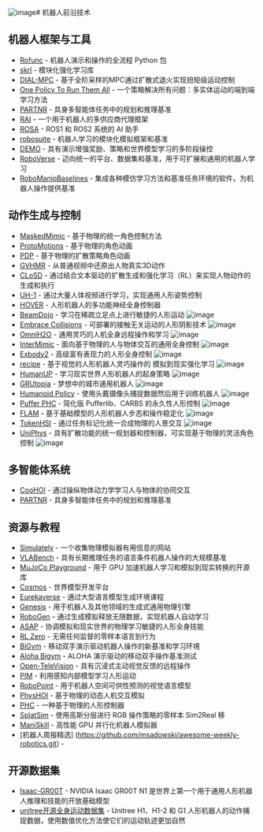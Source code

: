 ![image](https://github.com/user-attachments/assets/2ccc2b65-a756-4b77-9a50-1ad231fe9f21)# 机器人前沿技术

## 机器人框架与工具

- [Rofunc](https://github.com/Skylark0924/Rofunc) - 机器人演示和操作的全流程 Python 包
- [skrl](https://github.com/Toni-SM/skrl) - 模块化强化学习库
- [DIAL-MPC](https://lecar-lab.github.io/dial-mpc/) - 基于全阶采样的MPC通过扩散式退火实现扭矩级运动控制
- [One Policy To Run Them All](https://github.com/nico-bohlinger/one_policy_to_run_them_all.git) - 一个策略解决所有问题：多实体运动的端到端学习方法
- [PARTNR](https://github.com/facebookresearch/partnr-planner) - 具身多智能体任务中的规划和推理基准
- [RAI](https://github.com/RobotecAI/rai?tab=readme-ov-file#simulation-demos) - 一个用于机器人的多供应商代理框架
- [ROSA](https://github.com/nasa-jpl/rosa) - ROS1 和 ROS2 系统的 AI 助手
- [robosuite](https://github.com/ARISE-Initiative/robosuite) - 机器人学习的模块化模拟框架和基准
- [DEMO](https://adrialopezescoriza.github.io/demo3/) - 具有演示增强奖励、策略和世界模型学习的多阶段操控
- [RoboVerse](https://github.com/RoboVerseOrg/RoboVerse.git) - 迈向统一的平台、数据集和基准，用于可扩展和通用的机器人学习
- [RoboManipBaselines](https://github.com/isri-aist/RoboManipBaselines.git) - 集成各种模仿学习方法和基准任务环境的软件，为机器人操作提供基准

## 动作生成与控制

- [MaskedMimic](https://research.nvidia.com/labs/par/maskedmimic/) - 基于物理的统一角色控制方法
- [ProtoMotions](https://github.com/NVlabs/ProtoMotions/tree/main) - 基于物理的角色动画
- [PDP](https://stanford-tml.github.io/PDP.github.io/) - 基于物理的扩散策略角色动画
- [GVHMR](https://github.com/zju3dv/GVHMR) - 从普通视频中还原出人物真实3D动作
- [CLoSD](https://github.com/GuyTevet/CLoSD?tab=readme-ov-file) - 通过结合文本驱动的扩散生成和强化学习（RL）来实现人物动作的生成和执行
- [UH-1](https://usc-gvl.github.io/UH-1/) - 通过大量人体视频进行学习，实现通用人形姿势控制
- [HOVER](https://hover-versatile-humanoid.github.io/) - 人形机器人的多功能神经全身控制器
- [BeamDojo](https://why618188.github.io/beamdojo/) - 学习在稀疏立足点上进行敏捷的人形运动
  ![image](https://github.com/user-attachments/assets/d51fc05b-bed4-4991-b582-087d0650a149)
- [Embrace Collisions](https://project-instinct.github.io/) - 可部署的接触无关运动的人形阴影技术
  ![image](https://github.com/user-attachments/assets/6588a8d0-c6f2-4f45-9a89-e0c31f14a2c4)
- [OmniH2O](https://omni.human2humanoid.com/?login=from_csdn) - 通用灵巧的人机全身远程操作和学习
  ![image](https://github.com/user-attachments/assets/c37972a8-e7a7-4cc0-9cec-eab0e1df0392)
- [InterMimic](https://sirui-xu.github.io/InterMimic/) - 面向基于物理的人与物体交互的通用全身控制
  ![image](https://github.com/user-attachments/assets/6162ae65-70c6-4b9a-993b-cc93de7562a1)
- [Exbody2](https://exbody2.github.io/) - 高级富有表现力的人形全身控制
  ![image](https://github.com/user-attachments/assets/8509d9a6-76dd-43f2-b8d5-79c94890dcb7)
- [recipe](https://toruowo.github.io/recipe/) - 基于视觉的人形机器人灵巧操作的 模拟到现实强化学习
  ![image](https://github.com/user-attachments/assets/6a94ec36-65f4-4ab1-9320-57638349712c)
- [HumanUP](https://humanoid-getup.github.io/) - 学习现实世界人形机器人的起身策略
  ![image](https://github.com/user-attachments/assets/d3afd420-14ca-4a4c-939e-3d0c771b5b50)
- [GRUtopia](https://github.com/OpenRobotLab/GRUtopia.git) - 梦想中的城市通用机器人
  ![image](https://github.com/user-attachments/assets/00a6d0fb-e1e8-4454-ab62-2c9f22d900e9)
- [Humanoid Policy](https://github.com/RogerQi/human-policy.git) - 使用头戴摄像头捕捉数据然后用于训练机器人
  ![image](https://github.com/user-attachments/assets/e144b627-e5bf-4e3d-9203-d2c5523cfa44)
- [Puffer PHC](https://github.com/kywch/puffer-phc.git) - 简化版 Pufferlib、CARBS 的永久性人形控制
  ![image](https://github.com/user-attachments/assets/f81664bb-0058-4ef6-acc6-91638c9ec1c4)
- [FLAM](https://xianqi-zhang.github.io/FLAM/) - 基于基础模型的人形机器人步态和操作稳定化
  ![image](https://github.com/user-attachments/assets/cfdffd2e-b7c8-478c-83b3-bb68e6fc74f8)
- [TokenHSI](https://github.com/liangpan99/TokenHSI.git) - 通过任务标记化统一合成物理的人景交互
  ![image](https://github.com/user-attachments/assets/ba2fc3a5-2b0a-4ef3-8a90-54466bffcf43)
- [UniPhys](https://wuyan01.github.io/uniphys-project/) - 具有扩散功能的统一规划器和控制器，可实现基于物理的灵活角色控制
![image](https://github.com/user-attachments/assets/06475aeb-bf0c-4bfb-a43d-a278b4e98644)

## 多智能体系统

- [CooHOI](https://github.com/Winston-Gu/CooHOI) - 通过操纵物体动力学学习人与物体的协同交互
- [PARTNR](https://github.com/facebookresearch/partnr-planner) - 具身多智能体任务中的规划和推理基准

## 资源与教程

- [Simulately](https://github.com/geng-haoran/Simulately) - 一个收集物理模拟器有用信息的网站
- [VLABench](https://github.com/OpenMOSS/VLABench) - 具有长期推理任务的语言条件机器人操作的大规模基准
- [MuJoCo Playground](https://playground.mujoco.org/) - 用于 GPU 加速机器人学习和模拟到现实转换的开源库
- [Cosmos](https://github.com/NVIDIA/Cosmos.git) - 世界模型开发平台
- [Eurekaverse](https://github.com/eureka-research/eurekaverse) - 通过大型语言模型生成环境课程
- [Genesis](https://genesis-embodied-ai.github.io/) - 用于机器人及其他领域的生成式通用物理引擎
- [RoboGen](https://github.com/Genesis-Embodied-AI/RoboGen) - 通过生成模拟释放无限数据，实现机器人自动学习
- [ASAP](https://agile.human2humanoid.com/) - 协调模拟和现实世界的物理学习敏捷的人形全身技能
- [RL Zero](https://hari-sikchi.github.io/rlzero/) - 无需任何监督的零样本语言到行为
- [BiGym](https://github.com/chernyadev/bigym) - 移动双手演示驱动机器人操作的新基准和学习环境
- [Aloha Bigym](https://github.com/AlmondGod/aloha-bigym.git) - ALOHA 演示驱动的移动双手操作基准测试
- [Open-TeleVision](https://github.com/OpenTeleVision/TeleVision) - 具有沉浸式主动视觉反馈的远程操作
- [PIM](https://junfeng-long.github.io/PIM/) - 利用感知内部模型学习人形运动
- [RoboPoint](https://robo-point.github.io/) - 用于机器人空间可供性预测的视觉语言模型
- [PhysHOI](https://github.com/wyhuai/PhysHOI) - 基于物理的动态人机交互模拟
- [PHC](https://github.com/ZhengyiLuo/PHC) - 一种基于物理的人形控制器
- [SplatSim](https://splatsim.github.io/) - 使用高斯分层进行 RGB 操作策略的零样本 Sim2Real 移
- [ManiSkill](https://github.com/haosulab/ManiSkill) - 高性能 GPU 并行化机器人模拟器
- [机器人周报精选] (https://github.com/msadowski/awesome-weekly-robotics.git) - 

## 开源数据集

- [Isaac-GR00T](https://github.com/NVIDIA/Isaac-GR00T.git) - NVIDIA Isaac GR00T N1 是世界上第一个用于通用人形机器人推理和技能的开放基础模型
- [unitree开源全身运动数据集](https://huggingface.co/datasets/unitreerobotics/LAFAN1_Retargeting_Dataset) -  Unitree H1、H1-2 和 G1 人形机器人的动作捕捉数据，使用数值优化方法使它们的运动轨迹更加自然
